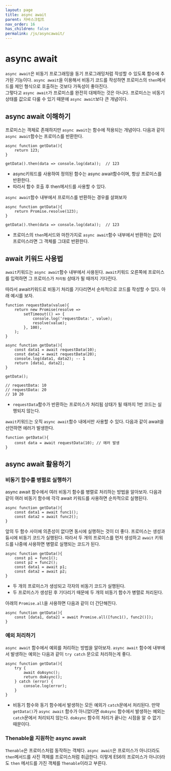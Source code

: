 ```yaml
---
layout: page
title: async await
parent: 자바스크립트
nav_order: 16
has_children: false
permalink: /js/asyncawait/
---
```


# async await

`async await`은 비동기 프로그래밍을 동기 프로그래밍처럼 작성할 수 있도록 함수에 추가된 기능이다. `async await`을 이용해서 비동기 코드를 작성하면 프로미스의 `then`메서드를 체인 형식으로 호출하는 것보다 가독성이 좋아진다.  
그렇다고 `async await`가 프로미스를 완전히 대체하는 것은 아니다. 프로미스는 비동기 상태를 값으로 다룰 수 있기 때문에 `async await`보다 큰 개념이다.

## async await 이해하기

프로미스는 객체로 존재하지만 `async await`는 함수에 적용되는 개념이다. 다음과 같이 `async await`함수는 프로미스를 반환한다.

```
async function getData(){
    return 123;
}

getData().then(data => console.log(data));  // 123
```

- async키워드를 사용하여 정의된 함수는 async await함수이며, 항상 프로미스를 반환한다.
- 따라서 함수 호출 후 then메서드를 사용할 수 있다.

`async await`함수 내부에서 프로미스를 반환하는 경우를 살펴보자

```
async function getData(){
    return Promise.resolve(123);
}

getData().then(data => console.log(data));  // 123
```

- 프로미스의 `then`메서드와 마찬가지로 `async await`함수 내부에서 반환하는 값이 프로미스라면 그 객체를 그대로 반환한다.


## await 키워드 사용법

`await`키워드는 `async await`함수 내부에서 사용된다. `await`키워드 오른쪽에 프로미스를 입력하면 그 프로미스가 `처리됨` 상태가 될 때까지 기다린다.

따라서 await키워드로 비동기 처리를 기다리면서 순차적으로 코드를 작성할 수 있다. 아래 예시를 보자.

```
function requestData(value){
    return new Promise(resolve => 
        setTimeout(() => {
            console.log('requestData:', value);
            resolve(value);
        }, 100),
    );
}

async function getData(){
    const data1 = await requestData(10);
    const data2 = await requestData(20);
    console.log(data1, data2); -- 1
    return [data1, data2];
}

getData();

// requestData: 10
// requestData: 20
// 10 20
```

- `requestData`함수가 반환하는 프로미스가 처리됨 상태가 될 때까지 1번 코드는 실행되지 않는다.

`await`키워드는 오직 `async await`함수 내에서만 사용할 수 있다. 다음과 같이 await을 선언하면 에러가 발생한다.

```
function getData(){
    const data = await requestData(10); // 에러 발생
}
```

## async await 활용하기

### 비동기 함수를 병렬로 실행하기

async await 함수에서 여러 비동기 함수를 병렬로 처리하는 방법을 알아보자. 다음과 같이 여러 비동기 함수에 각각 await 키워드를 사용하면 순차적으로 실행된다.

```
async function getData(){
    const data1 = await func1();
    const data2 = await func2();
}
```

앞의 두 함수 사이에 의존성이 없다면 동시에 실행하는 것이 더 좋다. 프로미스는 생성과 듕시에 비동기 코드가 실행된다. 따라서 두 개의 프로미스를 먼저 생성하고 `await` 키워드를 나중에 사용하면 병렬로 실행되는 코드가 된다.

```
async function getData(){
    const p1 = func1();
    const p2 = func2();
    const data1 = await p1;
    const data2 = await p2;
}
```

- 두 개의 프로미스가 생성되고 각자의 비동기 코드가 실행된다.
- 두 프로미스가 생성된 후 기다리기 때문에 두 개의 비동기 함수가 병렬로 처리된다.

아래의 `Promise.all`을 사용하면 다음과 같이 더 간단해진다.

```
async function getData(){
    const [data1, data2] = await Promise.all([func1(), func2()]);
}
```

### 예외 처리하기

`async await` 함수에서 예외를 처리하는 방법을 알아보자. `async await` 함수에 내부에서 발생하는 예외는 다음과 같이 `try catch` 문으로 처리하는게 좋다.

```
async function getData(){
    try {
        await doAsync();
        return doAsync();
    } catch (error) {
        console.log(error);
    }
}
```

- 비동기 함수와 동기 함수에서 발생하는 모든 예외가 `catch`문에서 처리된다.
만약 `getData()`가 `async await` 함수가 아니었다면 `doAsync` 함수에서 발생하는 예외는 `catch`문에서 처리되지 않는다. `doAsync` 함수의 처리가 끝나는 시점을 알 수 없기 때문이다.

### Thenable을 지원하는 async await

`Thenable`은 프로미스처럼 동작하는 객체다. `async await`은 프로미스가 아니더라도 `then`메서드를 사진 객체를 프로미스처럼 취급한다. 이렇게 ES6의 프로미스가 아니더라도 `then` 메서드를 가진 객체를 `Thenable`이라고 부른다.

